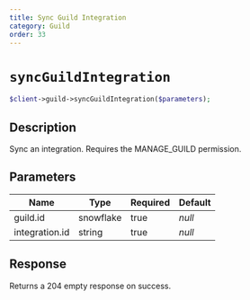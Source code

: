```yaml
---
title: Sync Guild Integration
category: Guild
order: 33
---
```


# `syncGuildIntegration`

```php
$client->guild->syncGuildIntegration($parameters);
```

## Description

Sync an integration. Requires the MANAGE_GUILD permission.

## Parameters


Name | Type | Required | Default
--- | --- | --- | ---
guild.id | snowflake | true | *null*
integration.id | string | true | *null*

## Response

Returns a 204 empty response on success.

